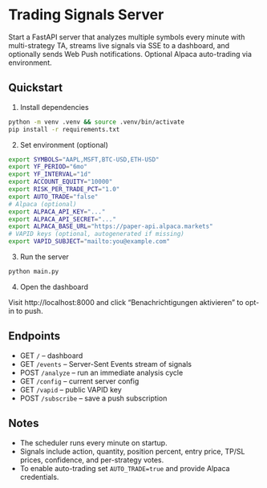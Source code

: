 # Trading Signals Server

Start a FastAPI server that analyzes multiple symbols every minute with multi-strategy TA, streams live signals via SSE to a dashboard, and optionally sends Web Push notifications. Optional Alpaca auto-trading via environment.

## Quickstart

1. Install dependencies

```bash
python -m venv .venv && source .venv/bin/activate
pip install -r requirements.txt
```

2. Set environment (optional)

```bash
export SYMBOLS="AAPL,MSFT,BTC-USD,ETH-USD"
export YF_PERIOD="6mo"
export YF_INTERVAL="1d"
export ACCOUNT_EQUITY="10000"
export RISK_PER_TRADE_PCT="1.0"
export AUTO_TRADE="false"
# Alpaca (optional)
export ALPACA_API_KEY="..."
export ALPACA_API_SECRET="..."
export ALPACA_BASE_URL="https://paper-api.alpaca.markets"
# VAPID keys (optional, autogenerated if missing)
export VAPID_SUBJECT="mailto:you@example.com"
```

3. Run the server

```bash
python main.py
```

4. Open the dashboard

Visit http://localhost:8000 and click “Benachrichtigungen aktivieren” to opt-in to push.

## Endpoints

- GET `/` – dashboard
- GET `/events` – Server-Sent Events stream of signals
- POST `/analyze` – run an immediate analysis cycle
- GET `/config` – current server config
- GET `/vapid` – public VAPID key
- POST `/subscribe` – save a push subscription

## Notes

- The scheduler runs every minute on startup.
- Signals include action, quantity, position percent, entry price, TP/SL prices, confidence, and per-strategy votes.
- To enable auto-trading set `AUTO_TRADE=true` and provide Alpaca credentials.
